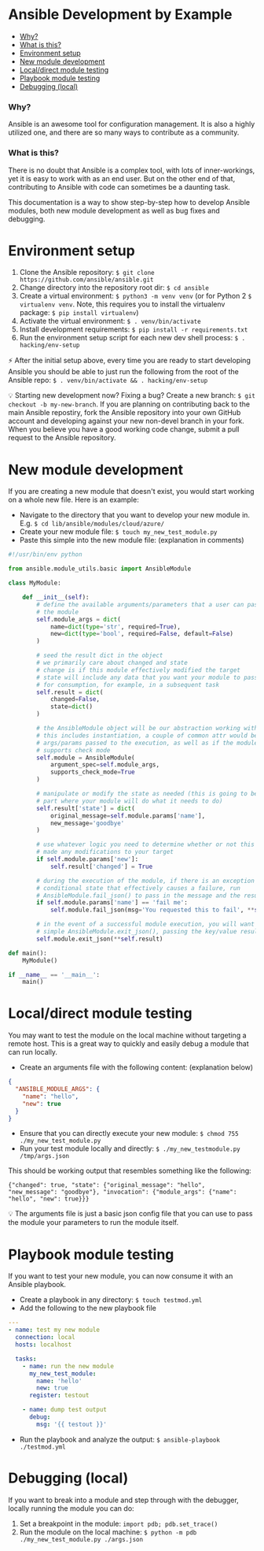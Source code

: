# Ansible Development by Example

- [Why?](#why)
- [What is this?](#what-is-this)
- [Environment setup](#environment-setup)
- [New module development](#new-module-development)
- [Local/direct module testing](#localdirect-module-testing)
- [Playbook module testing](#playbook-module-testing)
- [Debugging (local)](#debugging-local)

### Why?

Ansible is an awesome tool for configuration management. It is also a highly utilized one, and there are so many ways to contribute as a community.

### What is this?

There is no doubt that Ansible is a complex tool, with lots of inner-workings, yet it is easy to work with as an end user. But on the other end of that, contributing to Ansible with code can sometimes be a daunting task.

This documentation is a way to show step-by-step how to develop Ansible modules, both new module development as well as bug fixes and debugging.

# Environment setup

1. Clone the Ansible repository: `$ git clone https://github.com/ansible/ansible.git`
1. Change directory into the repository root dir: `$ cd ansible`
1. Create a virtual environment: `$ python3 -m venv venv` (or for Python 2 `$ virtualenv venv`. Note, this requires you to install the virtualenv package: `$ pip install virtualenv`)
1. Activate the virtual environment: `$ . venv/bin/activate`
1. Install development requirements: `$ pip install -r requirements.txt`
1. Run the environment setup script for each new dev shell process: `$ . hacking/env-setup`

:zap: After the initial setup above, every time you are ready to start developing Ansible you should be able to just run the following from the root of the Ansible repo: `$ . venv/bin/activate && . hacking/env-setup`

:bulb: Starting new development now? Fixing a bug? Create a new branch: `$ git checkout -b my-new-branch`. If you are planning on contributing back to the main Ansible repostiry, fork the Ansible repository into your own GitHub account and developing against your new non-devel branch in your fork. When you believe you have a good working code change, submit a pull request to the Ansible repository.

# New module development

If you are creating a new module that doesn't exist, you would start working on a whole new file. Here is an example:

- Navigate to the directory that you want to develop your new module in. E.g. `$ cd lib/ansible/modules/cloud/azure/`
- Create your new module file: `$ touch my_new_test_module.py`
- Paste this simple into the new module file: (explanation in comments)
```python
#!/usr/bin/env python

from ansible.module_utils.basic import AnsibleModule

class MyModule:

    def __init__(self):
        # define the available arguments/parameters that a user can pass to
        # the module
        self.module_args = dict(
            name=dict(type='str', required=True),
            new=dict(type='bool', required=False, default=False)
        )

        # seed the result dict in the object
        # we primarily care about changed and state
        # change is if this module effectively modified the target
        # state will include any data that you want your module to pass back
        # for consumption, for example, in a subsequent task
        self.result = dict(
            changed=False,
            state=dict()
        )

        # the AnsibleModule object will be our abstraction working with Ansible
        # this includes instantiation, a couple of common attr would be the
        # args/params passed to the execution, as well as if the module
        # supports check mode
        self.module = AnsibleModule(
            argument_spec=self.module_args,
            supports_check_mode=True
        )

        # manipulate or modify the state as needed (this is going to be the
        # part where your module will do what it needs to do)
        self.result['state'] = dict(
            original_message=self.module.params['name'],
            new_message='goodbye'
        )

        # use whatever logic you need to determine whether or not this module
        # made any modifications to your target
        if self.module.params['new']:
            self.result['changed'] = True

        # during the execution of the module, if there is an exception or a
        # conditional state that effectively causes a failure, run
        # AnsibleModule.fail_json() to pass in the message and the result
        if self.module.params['name'] == 'fail me':
            self.module.fail_json(msg='You requested this to fail', **self.result)

        # in the event of a successful module execution, you will want to
        # simple AnsibleModule.exit_json(), passing the key/value results
        self.module.exit_json(**self.result)

def main():
    MyModule()

if __name__ == '__main__':
    main()
```

# Local/direct module testing

You may want to test the module on the local machine without targeting a remote host. This is a great way to quickly and easily debug a module that can run locally.

- Create an arguments file with the following content: (explanation below)
```json
{
  "ANSIBLE_MODULE_ARGS": {
    "name": "hello",
    "new": true
  }
}
```
- Ensure that you can directly execute your new module: `$ chmod 755 ./my_new_test_module.py`
- Run your test module locally and directly: `$ ./my_new_testmodule.py /tmp/args.json`

This should be working output that resembles something like the following:

```
{"changed": true, "state": {"original_message": "hello", "new_message": "goodbye"}, "invocation": {"module_args": {"name": "hello", "new": true}}}
```

:bulb: The arguments file is just a basic json config file that you can use to pass the module your parameters to run the module itself.

# Playbook module testing

If you want to test your new module, you can now consume it with an Ansible playbook.

- Create a playbook in any directory: `$ touch testmod.yml`
- Add the following to the new playbook file
```yaml
---
- name: test my new module
  connection: local
  hosts: localhost

  tasks:
    - name: run the new module
      my_new_test_module:
        name: 'hello'
        new: true
      register: testout

    - name: dump test output
      debug:
        msg: '{{ testout }}'
```
- Run the playbook and analyze the output: `$ ansible-playbook ./testmod.yml`

# Debugging (local)

If you want to break into a module and step through with the debugger, locally running the module you can do:

1. Set a breakpoint in the module: `import pdb; pdb.set_trace()`
1. Run the module on the local machine: `$ python -m pdb ./my_new_test_module.py ./args.json`
